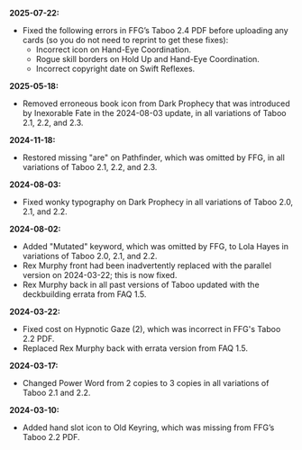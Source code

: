 **2025-07-22:**
 - Fixed the following errors in FFG’s Taboo 2.4 PDF before uploading any cards (so you do not need to reprint to get these fixes):
    - Incorrect icon on Hand-Eye Coordination.
    - Rogue skill borders on Hold Up and Hand-Eye Coordination.
    - Incorrect copyright date on Swift Reflexes.

**2025-05-18:**
  - Removed erroneous book icon from Dark Prophecy that was introduced by Inexorable Fate in the 2024-08-03 update, in all variations of Taboo 2.1, 2.2, and 2.3.

**2024-11-18:**
  - Restored missing "are" on Pathfinder, which was omitted by FFG, in all variations of Taboo 2.1, 2.2, and 2.3.

**2024-08-03:**
  - Fixed wonky typography on Dark Prophecy in all variations of Taboo 2.0, 2.1, and 2.2.

**2024-08-02:**
  - Added "Mutated" keyword, which was omitted by FFG, to Lola Hayes in variations of Taboo 2.0, 2.1, and 2.2. 
  - Rex Murphy front had been inadvertently replaced with the parallel version on 2024-03-22; this is now fixed.
  - Rex Murphy back in all past versions of Taboo updated with the deckbuilding errata from FAQ 1.5.

**2024-03-22:**
  - Fixed cost on Hypnotic Gaze (2), which was incorrect in FFG's Taboo 2.2 PDF.
  - Replaced Rex Murphy back with errata version from FAQ 1.5.

**2024-03-17:**
  - Changed Power Word from 2 copies to 3 copies in all variations of Taboo 2.1 and 2.2.

**2024-03-10:**
  - Added hand slot icon to Old Keyring, which was missing from FFG’s Taboo 2.2 PDF.
